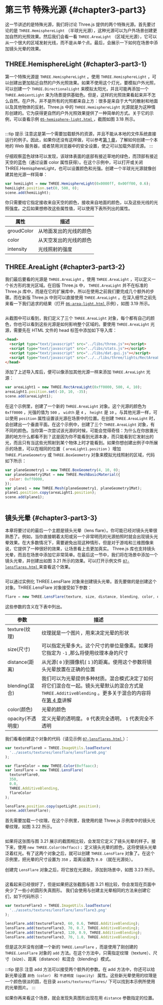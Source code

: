 # 第三节 特殊光源 {#chapter3-part3}

这一节讲述的是特殊光源，我们将讨论 Three.js 提供的两个特殊光源。首先要讨论的是 `THREE.HemisphereLight` （半球光光源），这种光源可以为户外场景创建更加自然的光照效果。然后我们会看一看 `THREE.AreaLight` （区域光光源），它可以从一个很大的区域发射光线，而不是从单个点。最后，会展示一下如何在场景中添加镜头光晕的效果。

## THREE.HemisphereLight {#chapter3-part3-1}

第一个特殊光源是 `THREE.HemisphereLight` 。使用 `THREE.HemisphereLight` ，可以创建出更加贴近自然的户外光照效果。如果不使用这个灯光，要模拟户外光照，可以创建一个 `THREE.DirectionalLight` 来模拟太阳光，并且可能再添加一个 `THREE.AmbientLight` 来为场景提供基础色。但是，这样的光照效果看起来并不怎么自然。在户外，并不是所有的光照都来自上方：很多是来自于大气的散射和地面以及其他物体的反射。Three.js 中的 `THREE.HemisphereLight` 光源就是为这种情形创建的。它为获得更自然的户外光照效果提供了一种简单的方式。关于它的示例，可以查看示例 [ `05-hemisphere-light.html` ](/example/chapter3/05-hemisphere-light) ，截图如图 3.18 所示。

<Image :index="18" />

:::tip 提示
注意这是第一个需要加载额外的资源，并且不能从本地的文件系统直接运行的例子。因此，如果你还没有这样做，可以参考[第 1 章](/docs/chapter1/)，了解如何创建一个本地的 Web 服务器，或者禁用浏览器中的安全设置，使之可以加载外部资源。
:::

仔细观察蓝色球体可以发现，该球体表面的底部有接近草地的绿色，而顶部有接近天空的蓝色（通过设置 color 属性获得）。在这个示例中，可以打开或关闭 THREE.HemisphereLight，也可以设置颜色和光强。创建一个半球光光源就像创建其他光源一样简单：

```js
var hemiLight = new THREE.HemisphereLight(0x0000ff, 0x00ff00, 0.6);
hemiLight.position.set(0, 500, 0);
scene.add(hemiLight);
```

你只需要给它指定接收来自天空的颜色，接收来自地面的颜色，以及这些光线的光照强度。之后如果想修改这些属性值，可以使用下表所列出的属性。

| 属性 | 描述 |
| --- | --- |
| groudColor | 从地面发出的光线的颜色 |
| color | 从天空发出的光线的颜色 |
| intensity | 光线照射的强度 |

## THREE.AreaLight {#chapter3-part3-2}

我们最后要看的光源是 `THREE.AreaLight` 。使用 `THREE.AreaLight` ，可以定义一个长方形的发光区域。在旧版 Three.js 中， `THREE.AreaLight` 并不在标准的 Three.js 库中，而是在它的扩展库中，所以在使用之前我们要完成几个额外的步骤。而在新版 Three.js 中则可以直接使用 `THREE.AreaLight` 。在深入细节之前先来看一下我们追求的结果（打开 [ `06-area-light.html` ](/example/chapter3/06-area-light) 示例），如图 3.19 所示。

<Image :index="19" />

从截图中可以看到，我们定义了三个 `THREE.AreaLight` 对象，每个都有自己的颜色，你也可以看到这些光源是如何影响整个区域的。要使用 `THREE.AreaLight` 光源，需要先在 HTML 文件的 head 标签中添加如下导入库：

```html
<head>
  <script type="text/javascript" src="../libs/three.js"></script>
  <script type="text/javascript" src="../libs/stats.js"></script>
  <script type="text/javascript" src="../libs/dat.gui.js"></script>
  <script type="text/javascript" src="../../libs/three/lights/RectAreaLightUniformsLib.js"></script>
</head>
```

添加了上述导入库后，便可以像添加其他光源一样来添加 `THREE.AreaLight` 光源：

```js
var areaLight1 = new THREE.RectAreaLight(0xff0000, 500, 4, 10);
areaLight1.position.set(-10, 10, -35);
scene.add(areaLight1);
```

在这个示例里，创建了一个新的 `THREE.AreaLight` 对象。这个光源的颜色为 `0xff0000` ，光强的值为 `500` ， `width` 是 `4` ， `height` 是 `10` 。与其他光源一样，可以使用 `position` 属性设置该光源在场景中的位置。在创建 `THREE.AreaLight` 时，会创建出一个垂直平面。在这个示例中，创建了三个 `THREE.AreaLight` 对象，有不同的颜色。当你第一次尝试该光源的时候，可能会觉得奇怪：为什么在你放置光源的地方什么都看不到？这是因为你不能看到光源本身，而只能看到它发射出的光，而且只有当这些光照射到某个物体上时才能看到。如果你想创建出例子中所展示的场景，可以在相同的位置（ `areaLight1.position` ）增加 `THREE.PlaneGeometry` 或 `THREE.BoxGeometry` 对象来模拟光线照射的区域，代码如下所示：

```js
var planeGeometry1 = new THREE.BoxGeometry(4, 10, 0);
var planeGeometry1Mat = new THREE.MeshBasicMaterial({
  color: 0xff0000,
});
var plane1 = new THREE.Mesh(planeGeometry1, planeGeometry1Mat);
plane1.position.copy(areaLight1.position);
scene.add(plane1);
```

<Image :index="20" />

## 镜头光晕 {#chapter3-part3-3}

本章将要讨论的最后一个主题是镜头光晕（lens flare）。你可能已经对镜头光晕很熟悉了。例如，当你直接朝着太阳或另一个非常明亮的光源拍照时就会出现镜头光晕效果。在大多数情况下，需要避免出现这种情形，但是对于游戏和三维图像来说，它提供了一种很好的效果，让场景看上去更加真实。
Three.js 库也支持镜头光晕，而且在场景中添加它非常简单。在最后这一节中，我们将在场景中添加一个镜头光晕，并创建出如图 3.21 所示的效果。可以打开示例文件 [ `07-lensflares.html` ](/example/chapter3/07-lensflares) 来查看这个效果。

<Image :index="21" />

可以通过实例化 THREE.LensFlare 对象来创建镜头光晕。首先要做的是创建这个对象。THREE.LensFlare 对象接受如下参数：

```js
flare = new THREE.LensFlare(texture, size, distance, blending, color, opacity);
```

这些参数的含义在下表中列出。

| 参数 | 描述 |
| --- | --- |
| texture(纹理) | 纹理就是一个图片，用来决定光晕的形状 |
| size(尺寸) | 可以指定光晕多大。这个尺寸的单位是像素。如果将它指定为 `-1` ,那么将使用纹理本身的尺寸 |
| distance(距离) | 从光源( `0` )到摄像机( `1` )的距离。使用这个参数将镜头光晕放置在正确的位置 |
| blending(混合) | 我们可以为光晕提供多种材质。混合模式决定了如何将它们混合在一起。镜头光晕默认的混合方式是 `THREE.AdditiveBlending` 。更多关于混合的内容将在[第 4 章](/docs/chapter4/)讲解 |
| color(颜色) | 光晕的颜色 |
| opacity(不透明度) | 定义光晕的透明度。 `0` 代表完全透明， `1` 代表完全不透明 |

我们看看创建这个对象的代码（请见示例 [ `07-lensflares.html` ](/example/chapter3/07-lensflares) ）：

```js
var textureFlare0 = THREE.ImageUtils.loadTexture(
  '../assets/textures/lensflare/lensflare0.png'
);

var flareColor = new THREE.Color(0xffaacc);
var lensFlare = new THREE.LensFlare(
  textureFlare0,
  350,
  0.0,
  THREE.AdditiveBlending,
  flareColor
);

lensFlare.position.copy(spotLight.position);
scene.add(lensFlare);
```

首先需要加载一个纹理。在这个示例里，我使用的是 Three.js 示例库中的镜头光晕纹理，如图 3.22 所示。

<Image :index="22" />

如果将这张图与图 3.21 展示的截图相比较，会发现它定义了镜头光晕的样子。接下来，使用 `new THREE.Color(0xffacc)；` 定义镜头光晕的颜色，这将使镜头光晕泛着红光。有了这两个对象之后，就可以创建 `THREE.LensFlare` 对象了。在这个示例里，把光晕的尺寸设置为 `350` ，距离设置为 `0.0` （就在光源处）。

创建完 `LensFlare` 对象之后，将它放在光源处，添加到场景中，如图 3.23 所示。

<Image :index="23" />

这看起来已经很好了，但是如果把这张截图与图 3.21 相比较，你会发现在页面中央少了一些小的圆形失真图形。
我们会使用与创建主光晕相同的方法来创建它们，如下代码所示：

```js
var textureFlare3 = THREE.ImageUtils.loadTexture(
  '../assets/textures/lensflare/lensflare3.png'
);

lensFlare.add(textureFlare3, 60, 0.6, THREE.AdditiveBlending);
lensFlare.add(textureFlare3, 70, 0.7, THREE.AdditiveBlending);
lensFlare.add(textureFlare3, 120, 0.9, THREE.AdditiveBlending);
lensFlare.add(textureFlare3, 70, 1.0, THREE.AdditiveBlending);
```

但是这次并没有创建一个新的 `THREE.LensFlare` ，而是使用了刚创建的 `THREE.LensFlare` 对象的 `add` 方法。在这个方法中，只需指定纹理（texture）、尺寸（size）、距离（distance）和混合（blending）模式。

:::tip 提示
注意 add 方法可以接受两个额外的参数。在 add 方法中，你还可以给新光晕设置 `颜色（color）` 和 `不透明度（opacity）` 属性。这些新光晕使用的纹理是一个颜色很淡的圆，在目录 `assets/textures/flares/` 下可以找到本示例所使用的光晕图片。
:::

如果你再来看这个场景，就会发现失真图形出现在用 `distance` 参数指定的位置。
